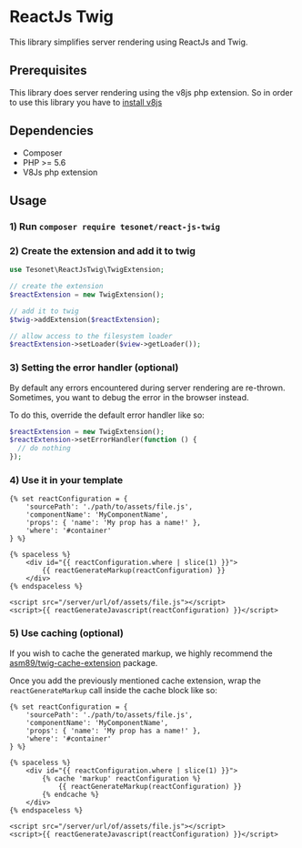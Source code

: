 # ReactJs Twig

This library simplifies server rendering using ReactJs and Twig.

## Prerequisites
This library does server rendering using the v8js php extension.
So in order to use this library you have to [install v8js](https://github.com/phpv8/v8js/blob/master/README.Linux.md) 

## Dependencies
- Composer
- PHP >= 5.6
- V8Js php extension

## Usage

### 1) Run `composer require tesonet/react-js-twig`

### 2) Create the extension and add it to twig
 
```php
use Tesonet\ReactJsTwig\TwigExtension;

// create the extension
$reactExtension = new TwigExtension();

// add it to twig
$twig->addExtension($reactExtension);

// allow access to the filesystem loader
$reactExtension->setLoader($view->getLoader());
```

### 3) Setting the error handler (optional)
 
By default any errors encountered during server rendering are re-thrown.
Sometimes, you want to debug the error in the browser instead.

To do this, override the default error handler like so:

```php
$reactExtension = new TwigExtension();
$reactExtension->setErrorHandler(function () {
  // do nothing
});
```

### 4) Use it in your template

```twig
{% set reactConfiguration = {
    'sourcePath': './path/to/assets/file.js',
    'componentName': 'MyComponentName',
    'props': { 'name': 'My prop has a name!' },
    'where': '#container'
} %}

{% spaceless %}
    <div id="{{ reactConfiguration.where | slice(1) }}">
        {{ reactGenerateMarkup(reactConfiguration) }}
    </div>
{% endspaceless %}

<script src="/server/url/of/assets/file.js"></script>
<script>{{ reactGenerateJavascript(reactConfiguration) }}</script>
```

### 5) Use caching (optional)

If you wish to cache the generated markup, we highly recommend the [asm89/twig-cache-extension](https://github.com/asm89/twig-cache-extension) package.

Once you add the previously mentioned cache extension, wrap the `reactGenerateMarkup` call inside the cache block like so:

```twig
{% set reactConfiguration = {
    'sourcePath': './path/to/assets/file.js',
    'componentName': 'MyComponentName',
    'props': { 'name': 'My prop has a name!' },
    'where': '#container'
} %}

{% spaceless %}
    <div id="{{ reactConfiguration.where | slice(1) }}">
        {% cache 'markup' reactConfiguration %}
            {{ reactGenerateMarkup(reactConfiguration) }}
        {% endcache %}
    </div>
{% endspaceless %}

<script src="/server/url/of/assets/file.js"></script>
<script>{{ reactGenerateJavascript(reactConfiguration) }}</script>
```
